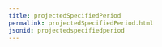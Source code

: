 ```yaml
---
title: projectedSpecifiedPeriod
permalink: projectedSpecifiedPeriod.html
jsonid: projectedspecifiedperiod
---
```

